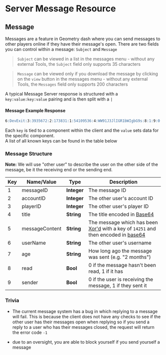 # Server Message Resource

## Message

Messages are a feature in Geometry dash where you can send messages to other players online if they have their message's open. There are two fields you can control within a message: `Subject` and `Message`

> `Subject` can be viewed in a list in the messages menu - without any external Tools, the `Subject` field only supports 35 characters

> `Message` can be viewed only if you download the message by clicking on the `view` button in the messages menu - without any external Tools, the `Messages` field only supports 200 characters

A typical Message Server response is structured with a `key:value:key:value` pairing and is then split with a `|`
<!-- tabs:start -->

#### **Message Example Response**
```md
6:DevExit:3:3935672:2:173831:1:54109536:4:WW91J3JlIGR1bWIgbG9s:8:1:9:0:5:TWhtIHllcCB5b3UncmUgcCBkdW1iIGxtYW8=:7:19 minutes
```
<!-- tabs:end -->

Each `key` is tied to a component within the client and the `value` sets data for the specific component.  
A list of all known keys can be found in the table below

### Message Structure

**Note:** We will use "other user" to describe the user on the other side of the message, be it the receiving end or the sending end.

| Key | Name/Value | Type | Description |
| --- | ---------- | ---- | ----------- |
| 1   | messageID | **Integer** | The message ID
| 2   | accountID | **Integer** | The other user's account ID
| 3   | playerID  | **Integer** | The other user's player ID
| 4   | title      | **String** | The title encoded in [Base64](/topics/encryption/base64.md)
| 5   | messageContent | **String** | The message which has been [Xor'd](/topics/encryption/xor.md) with a key of `14251` and then encoded in [base64](/topics/encryption/base64.md)
| 6   | userName   | **String** | The other user's username
| 7   | age		   | **String** | How long ago the message was sent (e.g. "2 months")
| 8	  | read	   | **Bool** | 0 if the message hasn't been read, 1 if it has
| 9	  | sender	   | **Bool** | 0 if the user is receiving the message, 1 if they sent it

### Trivia

- The current message system has a bug in which replying to a message will fail. This is because the client does not have any checks to see if the other user has their messages open when replying so if you send a reply to a user who has their messages closed, the request will return the error code `-1`

- due to an oversight, you are able to block yourself if you send yourself a message